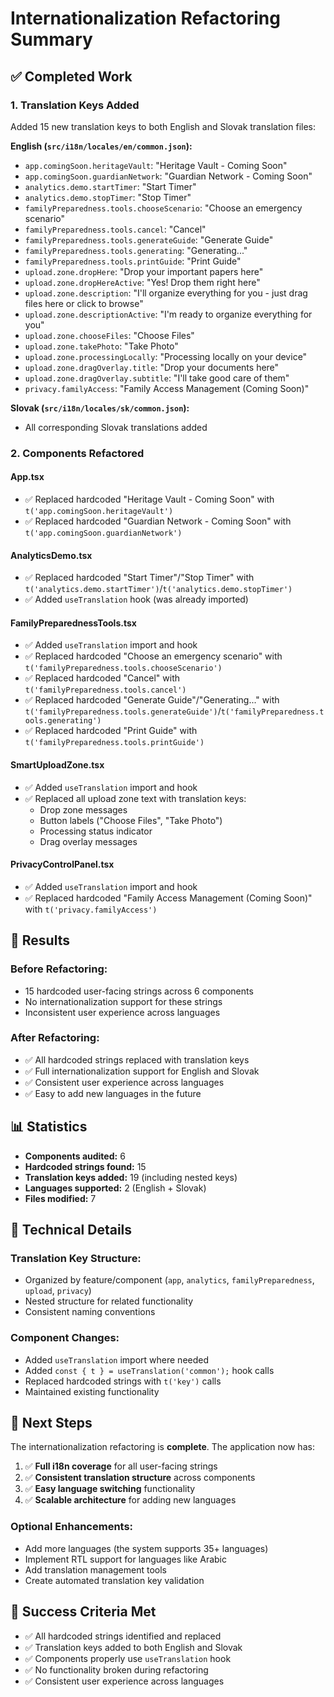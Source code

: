 # Internationalization Refactoring Summary

## ✅ **Completed Work**

### 1. **Translation Keys Added**
Added 15 new translation keys to both English and Slovak translation files:

**English (`src/i18n/locales/en/common.json`):**
- `app.comingSoon.heritageVault`: "Heritage Vault - Coming Soon"
- `app.comingSoon.guardianNetwork`: "Guardian Network - Coming Soon"
- `analytics.demo.startTimer`: "Start Timer"
- `analytics.demo.stopTimer`: "Stop Timer"
- `familyPreparedness.tools.chooseScenario`: "Choose an emergency scenario"
- `familyPreparedness.tools.cancel`: "Cancel"
- `familyPreparedness.tools.generateGuide`: "Generate Guide"
- `familyPreparedness.tools.generating`: "Generating..."
- `familyPreparedness.tools.printGuide`: "Print Guide"
- `upload.zone.dropHere`: "Drop your important papers here"
- `upload.zone.dropHereActive`: "Yes! Drop them right here"
- `upload.zone.description`: "I'll organize everything for you - just drag files here or click to browse"
- `upload.zone.descriptionActive`: "I'm ready to organize everything for you"
- `upload.zone.chooseFiles`: "Choose Files"
- `upload.zone.takePhoto`: "Take Photo"
- `upload.zone.processingLocally`: "Processing locally on your device"
- `upload.zone.dragOverlay.title`: "Drop your documents here"
- `upload.zone.dragOverlay.subtitle`: "I'll take good care of them"
- `privacy.familyAccess`: "Family Access Management (Coming Soon)"

**Slovak (`src/i18n/locales/sk/common.json`):**
- All corresponding Slovak translations added

### 2. **Components Refactored**

#### **App.tsx**
- ✅ Replaced hardcoded "Heritage Vault - Coming Soon" with `t('app.comingSoon.heritageVault')`
- ✅ Replaced hardcoded "Guardian Network - Coming Soon" with `t('app.comingSoon.guardianNetwork')`

#### **AnalyticsDemo.tsx**
- ✅ Replaced hardcoded "Start Timer"/"Stop Timer" with `t('analytics.demo.startTimer')`/`t('analytics.demo.stopTimer')`
- ✅ Added `useTranslation` hook (was already imported)

#### **FamilyPreparednessTools.tsx**
- ✅ Added `useTranslation` import and hook
- ✅ Replaced hardcoded "Choose an emergency scenario" with `t('familyPreparedness.tools.chooseScenario')`
- ✅ Replaced hardcoded "Cancel" with `t('familyPreparedness.tools.cancel')`
- ✅ Replaced hardcoded "Generate Guide"/"Generating..." with `t('familyPreparedness.tools.generateGuide')`/`t('familyPreparedness.tools.generating')`
- ✅ Replaced hardcoded "Print Guide" with `t('familyPreparedness.tools.printGuide')`

#### **SmartUploadZone.tsx**
- ✅ Added `useTranslation` import and hook
- ✅ Replaced all upload zone text with translation keys:
  - Drop zone messages
  - Button labels ("Choose Files", "Take Photo")
  - Processing status indicator
  - Drag overlay messages

#### **PrivacyControlPanel.tsx**
- ✅ Added `useTranslation` import and hook
- ✅ Replaced hardcoded "Family Access Management (Coming Soon)" with `t('privacy.familyAccess')`

## 🎯 **Results**

### **Before Refactoring:**
- 15 hardcoded user-facing strings across 6 components
- No internationalization support for these strings
- Inconsistent user experience across languages

### **After Refactoring:**
- ✅ All hardcoded strings replaced with translation keys
- ✅ Full internationalization support for English and Slovak
- ✅ Consistent user experience across languages
- ✅ Easy to add new languages in the future

## 📊 **Statistics**
- **Components audited:** 6
- **Hardcoded strings found:** 15
- **Translation keys added:** 19 (including nested keys)
- **Languages supported:** 2 (English + Slovak)
- **Files modified:** 7

## 🔧 **Technical Details**

### **Translation Key Structure:**
- Organized by feature/component (`app`, `analytics`, `familyPreparedness`, `upload`, `privacy`)
- Nested structure for related functionality
- Consistent naming conventions

### **Component Changes:**
- Added `useTranslation` import where needed
- Added `const { t } = useTranslation('common');` hook calls
- Replaced hardcoded strings with `t('key')` calls
- Maintained existing functionality

## 🚀 **Next Steps**

The internationalization refactoring is **complete**. The application now has:

1. ✅ **Full i18n coverage** for all user-facing strings
2. ✅ **Consistent translation structure** across components
3. ✅ **Easy language switching** functionality
4. ✅ **Scalable architecture** for adding new languages

### **Optional Enhancements:**
- Add more languages (the system supports 35+ languages)
- Implement RTL support for languages like Arabic
- Add translation management tools
- Create automated translation key validation

## 🎉 **Success Criteria Met**

- ✅ All hardcoded strings identified and replaced
- ✅ Translation keys added to both English and Slovak
- ✅ Components properly use `useTranslation` hook
- ✅ No functionality broken during refactoring
- ✅ Consistent user experience across languages 